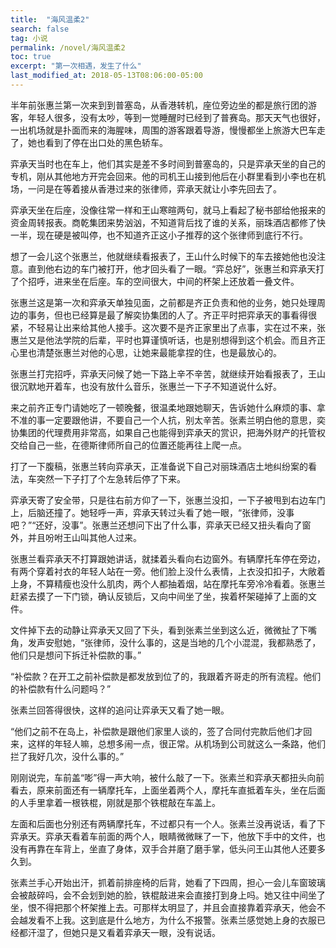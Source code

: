 ```yaml
---
title:  "海风温柔2"
search: false
tag: 小说
permalink: /novel/海风温柔2
toc: true
excerpt: "第一次相遇，发生了什么"
last_modified_at: 2018-05-13T08:06:00-05:00
---
```


半年前张惠兰第一次来到到普塞岛，从香港转机，座位旁边坐的都是旅行团的游客，年轻人很多，没有太吵，等到一觉睡醒时已经到了普赛岛。那天天气也很好，一出机场就是扑面而来的海腥味，周围的游客跟着导游，慢慢都坐上旅游大巴车走了，她也看到了停在出口处的黑色轿车。

 

弈承天当时也在车上，他们其实是差不多时间到普塞岛的，只是弈承天坐的自己的专机，刚从其他地方开完会回来。他的司机王山接到他后在小群里看到小李也在机场，一问是在等着接从香港过来的张律师，弈承天就让小李先回去了。

 

弈承天坐在后座，没像往常一样和王山寒暄两句，就马上看起了秘书部给他报来的资金周转报表。商乾集团来势汹汹，不知道背后找了谁的关系，丽珠酒店都修了快一半，现在硬是被叫停，也不知道齐正这小子推荐的这个张律师到底行不行。

 

想了一会儿这个张惠兰，他就继续看报表了，王山什么时候下的车去接她他也没注意。直到他右边的车门被打开，他才回头看了一眼。“弈总好”，张惠兰和弈承天打了个招呼，进来坐在后座。车的空间很大，中间的杯架上还放着一叠文件。

 

张惠兰这是第一次和弈承天单独见面，之前都是齐正负责和他的业务，她只处理周边的事务，但也已经算是最了解奕协集团的人了。齐正平时把弈承天的事看得很紧，不轻易让出来给其他人接手。这次要不是齐正家里出了点事，实在过不来，张惠兰又是他法学院的后辈，平时也算谨慎听话，也是别想得到这个机会。而且齐正心里也清楚张惠兰对他的心思，让她来最能拿捏的住，也是最放心的。

 

张惠兰打完招呼，弈承天问候了她一下路上辛不辛苦，就继续开始看报表了，王山很沉默地开着车，也没有放什么音乐，张惠兰一下子不知道说什么好。

 

来之前齐正专门请她吃了一顿晚餐，很温柔地跟她聊天，告诉她什么麻烦的事、拿不准的事一定要跟他讲，不要自己一个人抗，别太辛苦。张素兰明白他的意思，奕协集团的代理费用非常高，如果自己也能得到弈承天的赏识，把海外财产的托管权交给自己一些，在德斯律师所自己的位置还能再往上爬一点。

 

打了一下腹稿，张惠兰转向弈承天，正准备说下自己对丽珠酒店土地纠纷案的看法，车突然一下子打了个左急转后停了下来。

 

弈承天寄了安全带，只是往右前方仰了一下，张惠兰没扣，一下子被甩到右边车门上，后脑还撞了。她轻呼一声，弈承天转过头看了她一眼，“张律师，没事吧？”“还好，没事”。张惠兰还想问下出了什么事，弈承天已经又扭头看向了窗外，并且吩咐王山叫其他人过来。

 

张惠兰看弈承天不打算跟她讲话，就揉着头看向右边窗外。有辆摩托车停在旁边，有两个穿着衬衣的年轻人站在一旁。他们脸上没什么表情，上衣没扣扣子，大敞着上身，不算精瘦也没什么肌肉，两个人都抽着烟，站在摩托车旁冷冷看着。张惠兰赶紧去摸了一下门锁，确认反锁后，又向中间坐了坐，挨着杯架碰掉了上面的文件。

 

文件掉下去的动静让弈承天又回了下头，看到张素兰坐到这么近，微微扯了下嘴角，发声安慰她，“张律师，没什么事的，这是当地的几个小混混，我都熟悉了，他们只是想问下拆迁补偿款的事。”

 

“补偿款？在开工之前补偿款是都发放到位了的，我跟着齐哥走的所有流程。他们的补偿款有什么问题吗？”

 

张素兰回答得很快，这样的追问让弈承天又看了她一眼。

 

“他们之前不在岛上，补偿款是跟他们家里人谈的，签了合同付完款后他们才回来，这样的年轻人嘛，总想多闹一点，很正常。从机场到公司就这么一条路，他们拦了我好几次，没什么事的。”

 

刚刚说完，车前盖“嘭”得一声大响，被什么敲了一下。张素兰和弈承天都扭头向前看去，原来前面还有一辆摩托车，上面坐着两个人，摩托车直抵着车头，坐在后面的人手里拿着一根铁棍，刚就是那个铁棍敲在车盖上。

 

左面和后面也分别还有两辆摩托车，不过都只有一个人。张素兰没再说话，看了下弈承天。弈承天看着车前面的两个人，眼睛微微眯了一下，他放下手中的文件，也没有再靠在车背上，坐直了身体，双手合并磨了磨手掌，低头问王山其他人还要多久到。

 

张素兰手心开始出汗，抓着前排座椅的后背，她看了下四周，担心一会儿车窗玻璃会被敲碎吗，会不会划到她的脸，铁棍敲进来会直接打到身上吗。她又往中间坐了坐，恨不得把那个杯架推上去。可那样太明显了，并且会直接靠着弈承天，他会不会越发看不上我。这到底是什么地方，为什么不报警。张素兰感觉她上身的衣服已经都汗湿了，但她只是又看着弈承天一眼，没有说话。